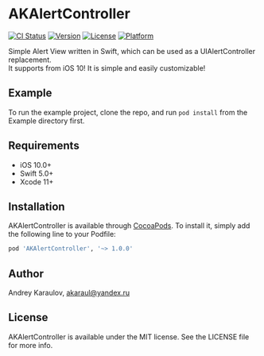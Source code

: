 # AKAlertController

[![CI Status](https://img.shields.io/travis/akaraul/AKAlertController.svg?style=flat)](https://travis-ci.org/akaraul/AKAlertController)
[![Version](https://img.shields.io/cocoapods/v/AKAlertController.svg?style=flat)](https://cocoapods.org/pods/AKAlertController)
[![License](https://img.shields.io/cocoapods/l/AKAlertController.svg?style=flat)](https://cocoapods.org/pods/AKAlertController)
[![Platform](https://img.shields.io/cocoapods/p/AKAlertController.svg?style=flat)](https://cocoapods.org/pods/AKAlertController)

Simple Alert View written in Swift, which can be used as a UIAlertController replacement.  
It supports from iOS 10! It is simple and easily customizable!

## Example

To run the example project, clone the repo, and run `pod install` from the Example directory first.

## Requirements
* iOS 10.0+
* Swift 5.0+
* Xcode 11+

## Installation

AKAlertController is available through [CocoaPods](https://cocoapods.org). To install
it, simply add the following line to your Podfile:

```ruby
pod 'AKAlertController', '~> 1.0.0'
```

## Author

Andrey Karaulov, akaraul@yandex.ru

## License

AKAlertController is available under the MIT license. See the LICENSE file for more info.
